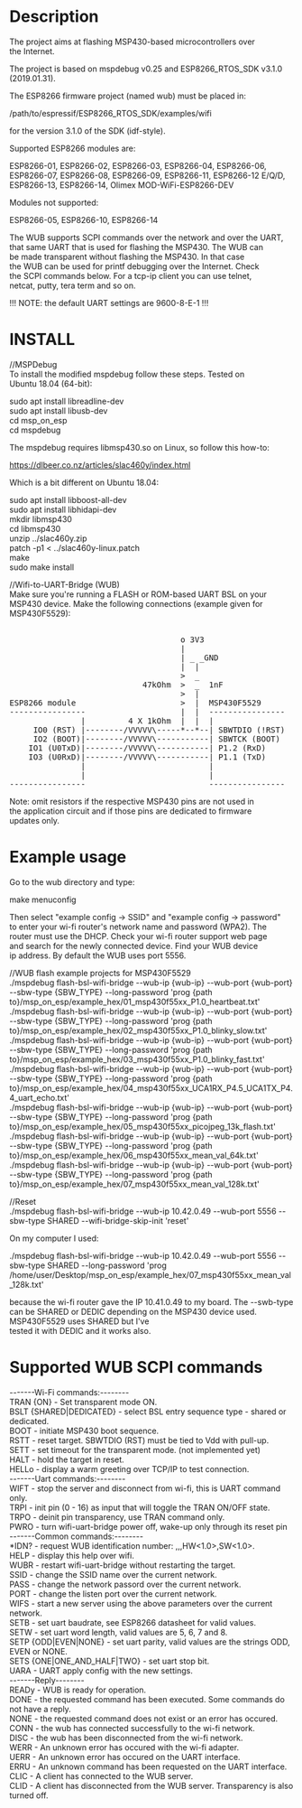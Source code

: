 Description  
===================================================================   
The project aims at flashing MSP430-based microcontrollers over  
the Internet.  
  
The project is based on mspdebug v0.25 and ESP8266_RTOS_SDK v3.1.0  
(2019.01.31).  
  
The ESP8266 firmware project (named wub) must be placed in:  
    
/path/to/espressif/ESP8266_RTOS_SDK/examples/wifi  
      
for the version 3.1.0 of the SDK (idf-style).  

Supported ESP8266 modules are:  

ESP8266-01, ESP8266-02, ESP8266-03, ESP8266-04, ESP8266-06,  
ESP8266-07, ESP8266-08, ESP8266-09, ESP8266-11, ESP8266-12 E/Q/D,  
ESP8266-13, ESP8266-14, Olimex MOD-WiFi-ESP8266-DEV  

Modules not supported:  

ESP8266-05, ESP8266-10, ESP8266-14  

The WUB supports SCPI commands over the network and over the UART,  
that same UART that is used for flashing the MSP430. The WUB can  
be made transparent without flashing the MSP430. In that case  
the WUB can be used for printf debugging over the Internet. Check  
the SCPI commands below. For a tcp-ip client you can use telnet,  
netcat, putty, tera term and so on.  


!!! NOTE: the default UART settings are 9600-8-E-1 !!!  


INSTALL  
===================================================================
//MSPDebug  
To install the modified mspdebug follow these steps. Tested on  
Ubuntu 18.04 (64-bit):  

sudo apt install libreadline-dev  
sudo apt install libusb-dev  
cd msp_on_esp  
cd mspdebug  

The mspdebug requires libmsp430.so on Linux, so follow this how-to:  

https://dlbeer.co.nz/articles/slac460y/index.html  

Which is a bit different on Ubuntu 18.04:  

sudo apt install libboost-all-dev  
sudo apt install libhidapi-dev  
mkdir libmsp430  
cd libmsp430  
unzip ../slac460y.zip  
patch -p1 < ../slac460y-linux.patch  
make  
sudo make install  

//Wifi-to-UART-Bridge (WUB)  
Make sure you're running a FLASH or ROM-based UART BSL on your  
MSP430 device. Make the following connections (example given for   
MSP430F5529):  
<pre>  
                                    o 3V3      
                                    |                                                                                
                                    | _ _GND  
                                    |  |
                                    >  _
                            47kOhm  >  _  1nF
                                    >  |
ESP8266 module                      >  |  MSP430F5529
----------------                    |  |  ----------------
               |         4 X 1kOhm  |  |  |
     IO0 (RST) |--------/VVVVV\-----*--*--| SBWTDIO (!RST)
     IO2 (BOOT)|--------/VVVVV\-----------| SBWTCK (BOOT)
    IO1 (U0TxD)|--------/VVVVV\-----------| P1.2 (RxD)
    IO3 (U0RxD)|--------/VVVVV\-----------| P1.1 (TxD)
               |                          |
               |                          |
----------------                          ----------------
</pre>  

Note: omit resistors if the respective MSP430 pins are not used in  
the application circuit and if those pins are dedicated to firmware  
updates only.   

Example usage  
===================================================================
Go to the wub directory and type:  

make menuconfig  

Then select "example config -> SSID" and "example config -> password"  
to enter your wi-fi router's network name and password (WPA2). The  
router must use the DHCP. Check your wi-fi router support web page   
and search for the newly connected device. Find your WUB device  
ip address. By default the WUB uses port 5556.   

//WUB flash example projects for MSP430F5529  
./mspdebug flash-bsl-wifi-bridge --wub-ip {wub-ip} --wub-port {wub-port} --sbw-type {SBW_TYPE} --long-password 'prog {path to}/msp_on_esp/example_hex/01_msp430f55xx_P1.0_heartbeat.txt'  
./mspdebug flash-bsl-wifi-bridge --wub-ip {wub-ip} --wub-port {wub-port} --sbw-type {SBW_TYPE} --long-password 'prog {path to}/msp_on_esp/example_hex/02_msp430f55xx_P1.0_blinky_slow.txt'  
./mspdebug flash-bsl-wifi-bridge --wub-ip {wub-ip} --wub-port {wub-port} --sbw-type {SBW_TYPE} --long-password 'prog {path to}/msp_on_esp/example_hex/03_msp430f55xx_P1.0_blinky_fast.txt'  
./mspdebug flash-bsl-wifi-bridge --wub-ip {wub-ip} --wub-port {wub-port} --sbw-type {SBW_TYPE} --long-password 'prog {path to}/msp_on_esp/example_hex/04_msp430f55xx_UCA1RX_P4.5_UCA1TX_P4.4_uart_echo.txt'  
./mspdebug flash-bsl-wifi-bridge --wub-ip {wub-ip} --wub-port {wub-port} --sbw-type {SBW_TYPE} --long-password 'prog {path to}/msp_on_esp/example_hex/05_msp430f55xx_picojpeg_13k_flash.txt'  
./mspdebug flash-bsl-wifi-bridge --wub-ip {wub-ip} --wub-port {wub-port} --sbw-type {SBW_TYPE} --long-password 'prog {path to}/msp_on_esp/example_hex/06_msp430f55xx_mean_val_64k.txt'  
./mspdebug flash-bsl-wifi-bridge --wub-ip {wub-ip} --wub-port {wub-port} --sbw-type {SBW_TYPE} --long-password 'prog {path to}/msp_on_esp/example_hex/07_msp430f55xx_mean_val_128k.txt'  

//Reset  
./mspdebug flash-bsl-wifi-bridge --wub-ip 10.42.0.49 --wub-port 5556 --sbw-type SHARED --wifi-bridge-skip-init 'reset'  

On my computer I used:  

./mspdebug flash-bsl-wifi-bridge --wub-ip 10.42.0.49 --wub-port 5556 --sbw-type SHARED --long-password 'prog /home/user/Desktop/msp_on_esp/example_hex/07_msp430f55xx_mean_val_128k.txt'  

because the wi-fi router gave the IP 10.41.0.49 to my board. The --swb-type can be SHARED or DEDIC depending on the MSP430 device used. MSP430F5529 uses SHARED but I've  
tested it with DEDIC and it works also.   

Supported WUB SCPI commands  
===================================================================  
-------Wi-Fi commands:--------  
TRAN {ON} - Set transparent mode ON.  
BSLT {SHARED|DEDICATED} - select BSL entry sequence type - shared or dedicated.  
BOOT - initiate MSP430 boot sequence.  
RSTT - reset target. SBWTDIO (RST) must be tied to Vdd with pull-up.  
SETT <numeric value> - set timeout for the transparent mode. (not implemented yet)  
HALT - hold the target in reset.  
HELLo - display a warm greeting over TCP/IP to test connection.  
-------Uart commands:--------  
WIFT - stop the server and disconnect from wi-fi, this is UART command only.  
TRPI <numeric value> - init pin (0 - 16) as input that will toggle the TRAN ON/OFF state.  
TRPO - deinit pin transparency, use TRAN command only.  
PWRO - turn wifi-uart-bridge power off, wake-up only through its reset pin  
-------Common commands:--------  
*IDN? - request WUB identification number: <manufac>,<model>,<serno>,HW<1.0>,SW<1.0>.  
HELP - display this help over wifi.  
WUBR - restart wifi-uart-bridge without restarting the target.  
SSID <string> - change the SSID name over the current network.  
PASS <string> - change the network passord over the current network.  
PORT <numeric value> - change the listen port over the current network.  
WIFS - start a new server using the above parameters over the current network.  
SETB <numeric value> - set uart baudrate, see ESP8266 datasheet for valid values.  
SETW <numeric value> - set uart word length, valid values are 5, 6, 7 and 8.  
SETP {ODD|EVEN|NONE} - set uart parity, valid values are the strings ODD, EVEN or NONE.  
SETS {ONE|ONE_AND_HALF|TWO} - set uart stop bit.  
UARA - UART apply config with the new settings.  
-------Reply--------  
READy - WUB is ready for operation.  
DONE - the requested command has been executed. Some commands do not have a reply.  
NONE - the requested command does not exist or an error has occured.  
CONN - the wub has connected successfully to the wi-fi network.  
DISC - the wub has been disconnected from the wi-fi network.  
WERR - An unknown error has occured with the wi-fi adapter.  
UERR - An unknown error has occured on the UART interface.  
ERRU - An unknown command has been requested on the UART interface.  
CLIC - A client has connected to the WUB server.  
CLID - A client has disconnected from the WUB server. Transparency is also turned off.  


